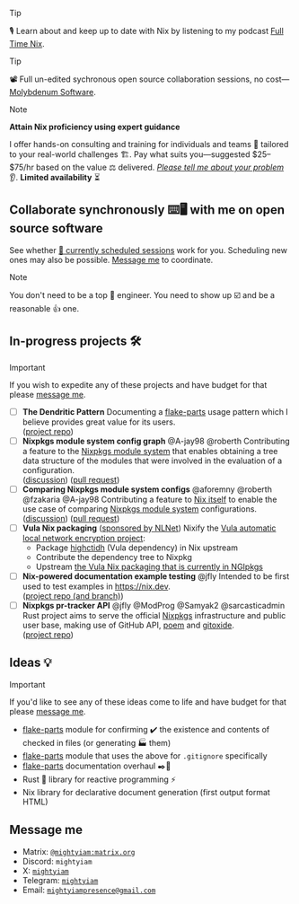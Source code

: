 > [!TIP]
> 🎙️ Learn about and keep up to date with Nix by listening to my podcast [Full Time Nix](http://fulltimenix.com).

> [!TIP]
> 📽️ Full un-edited sychronous open source collaboration sessions, no cost—[Molybdenum Software](https://www.youtube.com/@molybdenumsoftware).

> [!NOTE]
> __Attain Nix proficiency using expert guidance__
> 
> I offer hands-on consulting and training for individuals and teams 👷
> tailored to your real-world challenges 🏗️.
> Pay what suits you—suggested \$25–\$75/hr based on the value ⚖️ delivered.
> [_Please tell me about your problem_](#message-me) 👂.
> __Limited availability__ ⏳

## Collaborate synchronously ⌨️🖥️ with me on open source software

See whether [📅 currently scheduled sessions](https://calendar.google.com/calendar/embed?src=20161ad99705885e8400a77b86482afa0ff13183375e639faed6b1c425a40a86%40group.calendar.google.com) work for you.
Scheduling new ones may also be possible.
[Message me](#message-me) to coordinate.

> [!NOTE]
> You don't need to be a top 👷 engineer.
> You need to show up ☑️ and be a reasonable 👍 one.

## In-progress projects 🛠️

> [!IMPORTANT]
> If you wish to expedite any of these projects and have budget for that
> please [message me](#message-me).

- [ ] __The Dendritic Pattern__
  Documenting a [flake-parts](https://flake.parts) usage pattern which I believe provides great value for its users.  
  ([project repo](https://github.com/mightyiam/dendritic))
- [ ] __Nixpkgs module system config graph__ @A-jay98 @roberth
  Contributing a feature to the [Nixpkgs module system](https://nix.dev/tutorials/module-system/index.html) that enables obtaining a tree data structure of the modules that were involved in the evaluation of a configuration.  
  ([discussion](https://discourse.nixos.org/t/obtaining-a-nixpkgs-module-system-configuration-modules-graph/63286?u=mightyiam))
  ([pull request](https://github.com/NixOS/nixpkgs/pull/403839))
- [ ] __Comparing Nixpkgs module system configs__ @aforemny @roberth @fzakaria @A-jay98
  Contributing a feature to [Nix itself](https://github.com/NixOS/nix) to enable the use case of comparing [Nixpkgs module system](https://nix.dev/tutorials/module-system/index.html) configurations.  
  ([discussion](https://discourse.nixos.org/t/comparing-module-system-configurations/59654/13?u=mightyiam))
  ([pull request](https://github.com/NixOS/nix/pull/13095))
- [ ] __Vula Nix packaging__ ([sponsored by NLNet](https://nlnet.nl/project/Vula/))
  Nixify the [Vula automatic local network encryption project](https://codeberg.org/vula/vula):
  - Package [highctidh](https://codeberg.org/vula/highctidh) (Vula dependency) in Nix upstream
  - Contribute the dependency tree to Nixpkg
  - Upstream [the Vula Nix packaging that is currently in NGIpkgs](https://ngi.nixos.org/project/Vula/)
- [ ] __Nix-powered documentation example testing__ @jfly
  Intended to be first used to test examples in https://nix.dev.  
  ([project repo (and branch)](https://github.com/mobusoperandi/eelco/tree/mob/thaigersprint-2025))
- [ ] __Nixpkgs pr-tracker API__ @jfly @ModProg @Samyak2 @sarcasticadmin
  Rust project aims to serve the official [Nixpkgs](https://github.com/NixOS/nixpkgs) infrastructure and public user base, making use of GitHub API, [poem](https://github.com/poem-web/poem) and [gitoxide](https://github.com/GitoxideLabs/gitoxide).  
  ([project repo](https://github.com/molybdenumsoftware/pr-tracker))

## Ideas 💡

> [!IMPORTANT]
> If you'd like to see any of these ideas come to life and have budget for that
> please [message me](#message-me).

- [flake-parts](https://flake.parts) module for confirming ✔️ the existence and contents of checked in files (or generating 🏭 them)
- [flake-parts](https://flake.parts) module that uses the above for `.gitignore` specifically
- [flake-parts](https://flake.parts) documentation overhaul ✒️📖
- Rust 🦀 library for reactive programming ⚡
- Nix library for declarative document generation (first output format HTML)

## Message me

- Matrix: [`@mightyiam:matrix.org`](https://matrix.to/#/@mightyiam:matrix.org)
- Discord: `mightyiam`
- X: [`mightyiam`](https://x.com/mightyiam)
- Telegram: [`mightyiam`](https://t.me/mightyiam)
- Email: [`mightyiampresence@gmail.com`](mailto:mightyiampresence@gmail.com)
